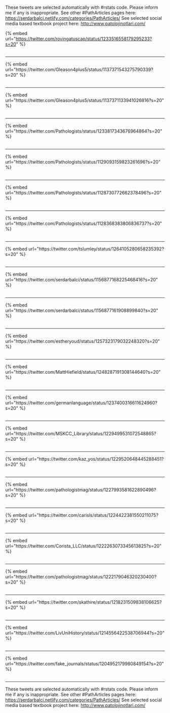 

These tweets are selected automatically with #rstats code. Please inform me if any is inappropriate.
See other #PathArticles pages here: https://serdarbalci.netlify.com/categories/PathArticles/ 
See selected social media based textbook project here: http://www.patolojinotlari.com/

{% embed url="https://twitter.com/rovingatuscap/status/1233516558179295233?s=20" %}<br>
<br>
<hr>
{% embed url="https://twitter.com/Gleason4plus5/status/1137371543275790339?s=20" %}<br>
<br>
<hr>
{% embed url="https://twitter.com/Gleason4plus5/status/1137371133941026816?s=20" %}<br>
<br>
<hr>
{% embed url="https://twitter.com/Pathologists/status/1233817343676964864?s=20" %}<br>
<br>
<hr>
{% embed url="https://twitter.com/Pathologists/status/1129093159823261696?s=20" %}<br>
<br>
<hr>
{% embed url="https://twitter.com/Pathologists/status/1128730772662378496?s=20" %}<br>
<br>
<hr>
{% embed url="https://twitter.com/Pathologists/status/1128368383806836737?s=20" %}<br>
<br>
<hr>
{% embed url="https://twitter.com/tslumley/status/1264105280658235392?s=20" %}<br>
<br>
<hr>
{% embed url="https://twitter.com/serdarbalci/status/1156877168225468416?s=20" %}<br>
<br>
<hr>
{% embed url="https://twitter.com/serdarbalci/status/1156877161908899840?s=20" %}<br>
<br>
<hr>
{% embed url="https://twitter.com/estheryoud/status/1257323179032248320?s=20" %}<br>
<br>
<hr>
{% embed url="https://twitter.com/MattHiefield/status/1248287191308144640?s=20" %}<br>
<br>
<hr>
{% embed url="https://twitter.com/germanlanguage/status/1237400316611624960?s=20" %}<br>
<br>
<hr>
{% embed url="https://twitter.com/MSKCC_Library/status/1229499531072548865?s=20" %}<br>
<br>
<hr>
{% embed url="https://twitter.com/kaz_yos/status/1229520648445288451?s=20" %}<br>
<br>
<hr>
{% embed url="https://twitter.com/pathologistmag/status/1227993581622890496?s=20" %}<br>
<br>
<hr>
{% embed url="https://twitter.com/carisls/status/1224422381550211075?s=20" %}<br>
<br>
<hr>
{% embed url="https://twitter.com/Corista_LLC/status/1222263073345613825?s=20" %}<br>
<br>
<hr>
{% embed url="https://twitter.com/pathologistmag/status/1222179046320230400?s=20" %}<br>
<br>
<hr>
{% embed url="https://twitter.com/skathire/status/1218231509838106625?s=20" %}<br>
<br>
<hr>
{% embed url="https://twitter.com/LivUniHistory/status/1214556422538706944?s=20" %}<br>
<br>
<hr>
{% embed url="https://twitter.com/fake_journals/status/1204952179980849154?s=20" %}<br>
<br>
<hr>


These tweets are selected automatically with #rstats code. Please inform me if any is inappropriate.
See other #PathArticles pages here: https://serdarbalci.netlify.com/categories/PathArticles/ 
See selected social media based textbook project here: http://www.patolojinotlari.com/
